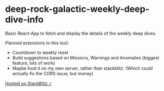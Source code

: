 # deep-rock-galactic-weekly-deep-dive-info

Basic React-App to fetch and display the details of the weekly deep dives.

Planned extensions to this tool:

- Countdown to weekly reset
- Build suggestions based on Missions, Warnings and Anomalies (biggest feature, lots of work)
- Maybe host it on my own server, rather than stackblitz. (Which could actually fix the CORS issue, but money)

[Hosted on StackBlitz ⚡️](deepdiveinfo.stackblitz.io/)
